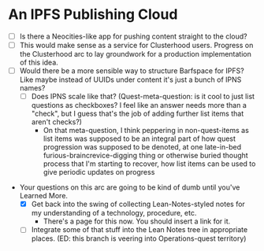 # An IPFS Publishing Cloud

- [ ] Is there a Neocities-like app for pushing content straight to the cloud?
- [ ] This would make sense as a service for Clusterhood users. Progress on the Clusterhood arc to lay groundwork for a production implementation of this idea.
- [ ] Would there be a more sensible way to structure Barfspace for IPFS? Like maybe instead of UUIDs under content it's just a bunch of IPNS names?
  - [ ] Does IPNS scale like that? (Quest-meta-question: is it cool to just list questions as checkboxes? I feel like an answer needs more than a "check", but I guess that's the job of adding further list items that aren't checks?)
    - On that meta-question, I think peppering in non-quest-items as list items was supposed to be an integral part of how quest progression was supposed to be denoted, at one late-in-bed furious-braincrevice-digging thing or otherwise buried thought process that I'm starting to recover, how list items can be used to give periodic updates on progress
- Your questions on this arc are going to be kind of dumb until you've Learned More.
  - [x] Get back into the swing of collecting Lean-Notes-styled notes for my understanding of a technology, procedure, etc.
    - There's a page for this now. You should insert a link for it.
  - [ ] Integrate some of that stuff into the Lean Notes tree in appropriate places. (ED: this branch is veering into Operations-quest territory)
